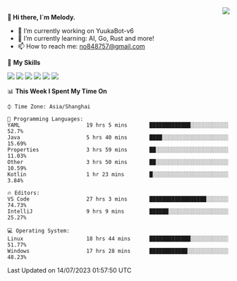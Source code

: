 <a href="#">
  <img align="right" src="https://github-readme-stats.vercel.app/api?username=melodyyuuka&count_private=true&show_icons=true" />
</a>

**👋 Hi there, I`m Melody.**

- 🔭 I’m currently working on YuukaBot-v6
- 🌱 I’m currently learning: AI, Go, Rust and more!
- 📫 How to reach me: no848757@gmail.com

🌟 **My Skills** 

![](https://img.shields.io/badge/-Python-3e74a2?style=flat-square&logo=Python&logoColor=fff)
![](https://img.shields.io/badge/-Java-007396?style=flat-square&logo=OpenJDK&logoColor=fff)
![](https://img.shields.io/badge/-Node.js-339933?style=flat-square&logo=Node.js&logoColor=fff)
![](https://img.shields.io/badge/-Git-f05032?style=flat-square&logo=git&logoColor=fff)
![](https://img.shields.io/badge/-PostgreSQL-4169e1?style=flat-square&logo=PostgreSQL&logoColor=fff)
![](https://img.shields.io/badge/-VSCode-007acc?style=flat-square&logo=Visual-Studio-Code&logoColor=fff)


<!--START_SECTION:waka-->
📊 **This Week I Spent My Time On** 

```text
⌚︎ Time Zone: Asia/Shanghai

💬 Programming Languages: 
YAML                     19 hrs 5 mins       █████████████░░░░░░░░░░░░   52.7% 
Java                     5 hrs 40 mins       ████░░░░░░░░░░░░░░░░░░░░░   15.69% 
Properties               3 hrs 59 mins       ██░░░░░░░░░░░░░░░░░░░░░░░   11.03% 
Other                    3 hrs 50 mins       ██░░░░░░░░░░░░░░░░░░░░░░░   10.59% 
Kotlin                   1 hr 23 mins        █░░░░░░░░░░░░░░░░░░░░░░░░   3.84%

🔥 Editors: 
VS Code                  27 hrs 3 mins       ██████████████████░░░░░░░   74.73% 
IntelliJ                 9 hrs 9 mins        ██████░░░░░░░░░░░░░░░░░░░   25.27%

💻 Operating System: 
Linux                    18 hrs 44 mins      █████████████░░░░░░░░░░░░   51.77% 
Windows                  17 hrs 28 mins      ████████████░░░░░░░░░░░░░   48.23%

```


 Last Updated on 14/07/2023 01:57:50 UTC
<!--END_SECTION:waka-->
